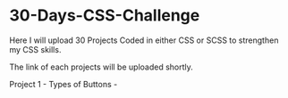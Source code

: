 # 30-Days-CSS-Challenge
Here I will upload 30 Projects Coded in either CSS or SCSS to strengthen my CSS skills.

The link of each projects will be uploaded shortly.

Project 1 - Types of Buttons - 
